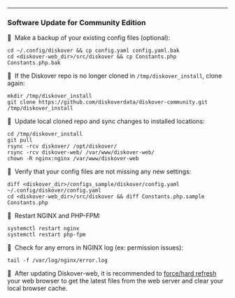 ___
### Software Update for Community Edition

🔴 &nbsp;Make a backup of your existing config files (optional):
```
cd ~/.config/diskover && cp config.yaml config.yaml.bak
cd <diskover-web_dir>/src/diskover && cp Constants.php Constants.php.bak
```

🔴 &nbsp;If the Diskover repo is no longer cloned in `/tmp/diskover_install`, clone again:
```
mkdir /tmp/diskover_install
git clone https://github.com/diskoverdata/diskover-community.git /tmp/diskover_install
```

🔴 &nbsp;Update local cloned repo and sync changes to installed locations:
```
cd /tmp/diskover_install
git pull
rsync -rcv diskover/ /opt/diskover/
rsync -rcv diskover-web/ /var/www/diskover-web/
chown -R nginx:nginx /var/www/diskover-web
```

🔴 &nbsp;Verify that your config files are not missing any new settings:
```
diff <diskover_dir>/configs_sample/diskover/config.yaml ~/.config/diskover/config.yaml
cd <diskover-web_dir>/src/diskover && diff Constants.php.sample Constants.php 
```

🔴 &nbsp;Restart NGINX and PHP-FPM:
```
systemctl restart nginx
systemctl restart php-fpm
```

🔴 &nbsp;Check for any errors in NGINX log (ex: permission issues):
```
tail -f /var/log/nginx/error.log
```

🔴 &nbsp;After updating Diskover-web, it is recommended to [force/hard refresh](https://fabricdigital.co.nz/blog/how-to-hard-refresh-your-browser-and-clear-cache) your web browser to get the latest files from the web server and clear your local browser cache.
